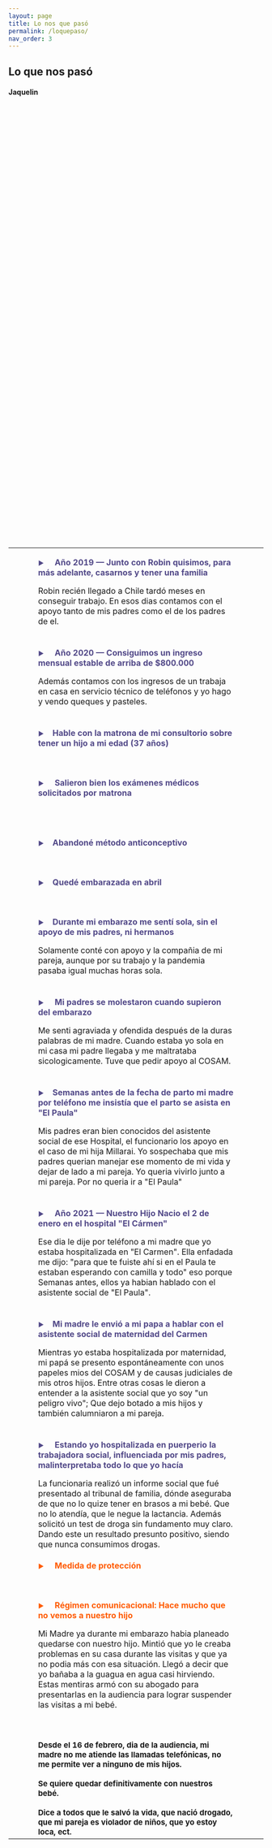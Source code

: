 ```yaml
---
layout: page
title: Lo nos que pasó
permalink: /loquepaso/
nav_order: 3
---
```



<h2>Lo que nos pasó</h2>
<h4>Jaquelin</h4>

 
 
 <table width="100%">


  <tr>
    <td width="10%"> </td>
    <td width="80%"> <p style="font-size:16px; font-weight: bold;color:#524988;"><span style="font-size:12px">▶</span>&nbsp;&nbsp;&nbsp;&nbsp; Año 2019 — Junto con Robin quisimos, para más adelante, casarnos y tener una familia </p>Robin recién llegado a Chile tardó meses en conseguir trabajo. En esos dias contamos con el apoyo tanto de mis padres como el de los padres de el.<br>
  <br></td>
    <td width="10%"> </td>
  </tr>


  <tr>
    <td></td>
    <td> <p style="font-size:16px; font-weight: bold;color:#524988;"><span style="font-size:12px">▶</span>&nbsp;&nbsp;&nbsp;&nbsp; Año 2020 — Consiguimos un ingreso mensual estable de arriba de $800.000 </p>Además contamos con los ingresos de un trabaja en casa en servicio técnico de teléfonos y yo hago y vendo queques y pasteles.<br>
  <br></td>
    <td> </td>
  </tr>


  <tr>
    <td> </td>
    <td> <p style="font-size:16px; font-weight: bold;color:#524988;"><span style="font-size:12px">▶</span>&nbsp;&nbsp;&nbsp;&nbsp;Hable con la matrona de mi consultorio sobre tener un hijo a mi edad (37 años)</p>
 <br></td>
    <td> </td>
  </tr>

  <tr>
    <td> </td>
    <td>  <p style="font-size:16px; font-weight: bold;color:#524988;"><span style="font-size:12px">▶</span>&nbsp;&nbsp;&nbsp;&nbsp; Salieron bien los exámenes médicos solicitados por matrona</p>
  <br>
 <br></td>
    <td> </td>
  </tr>


  <tr>
    <td> </td>
    <td>
 <p span style="font-size:16px; font-weight: bold;color:#524988;"><span style="font-size:12px">▶</span>&nbsp;&nbsp;&nbsp;&nbsp;Abandoné método anticonceptivo</p>
   <br>
	</td>
    <td> </td>
  </tr>

  <tr>
    <td> </td>
    <td>
 <p style="font-size:16px; font-weight: bold;color:#524988;"><span style="font-size:12px">▶</span>&nbsp;&nbsp;&nbsp;&nbsp;Quedé embarazada en abril</p>
   <br>
	</td>
    <td> </td>
  </tr>

  <tr>
    <td> </td>
    <td>
 <p style="font-size:16px; font-weight: bold;color:#524988;"><span style="font-size:12px">▶</span>&nbsp;&nbsp;&nbsp;&nbsp;Durante mi embarazo me sentí sola, sin el apoyo de mis padres, ni hermanos</p> Solamente conté con apoyo y la compañia de mi pareja, aunque por su trabajo y la pandemia pasaba igual muchas horas sola.<br>
   <br>
	</td>
    <td> </td>
  </tr>

  <tr>
    <td> </td>
    <td>
 <p style="font-size:16px; font-weight: bold;color:#524988;"><span style="font-size:12px">▶</span>&nbsp;&nbsp;&nbsp;&nbsp; Mi padres se molestaron cuando supieron del embarazo</p>Me senti agraviada y ofendida después de la duras palabras de mi madre. Cuando estaba yo sola en mi casa mi padre llegaba y me maltrataba sicologicamente. Tuve que pedir apoyo al COSAM.<br>
   <br>
	</td>
    <td> </td>
  </tr>

  <tr>
    <td> </td>
    <td>
 <p style="font-size:16px; font-weight: bold;color:#524988;"><span style="font-size:12px">▶</span>&nbsp;&nbsp;&nbsp;&nbsp;Semanas antes de la fecha de parto mi madre por teléfono me insistía que el parto se asista en "El Paula"</p> Mis padres eran bien conocidos del asistente social de ese Hospital, el funcionario los apoyo en el caso de mi hija Millarai. Yo sospechaba que mis padres querian manejar ese momento de mi vida y dejar de lado a mi pareja. Yo queria vivirlo junto a mi pareja. Por no queria ir a "El Paula"<br>
   <br>
	</td>
    <td> </td>
  </tr>


  <tr>
    <td> </td>
    <td>
 <p style="font-size:16px; font-weight: bold;color:#524988;"><span style="font-size:12px">▶</span>&nbsp;&nbsp;&nbsp;&nbsp; Año 2021 — Nuestro Hijo Nacio el 2 de enero en el hospital "El Cármen"</p>
 Ese dia le dije por teléfono a mi madre que yo estaba hospitalizada en "El Carmen".
 Ella enfadada me dijo: "para que te fuiste ahí si en el Paula te estaban esperando con camilla y todo" eso porque Semanas antes, ellos ya habian hablado con el asistente social de "El Paula".<br>
  <br>
	</td>
    <td> </td>
  </tr>

  <tr>
    <td> </td>
    <td>
 <p style="font-size:16px; font-weight: bold;color:#524988;"><span style="font-size:12px">▶</span>&nbsp;&nbsp;&nbsp;&nbsp;Mi madre le envió a mi papa a hablar con el asistente social de maternidad del Carmen</p> Mientras yo estaba hospitalizada por maternidad, mi papá se presento espontáneamente con unos papeles mios del COSAM y de causas judiciales de mis otros hijos. Entre otras cosas le dieron a entender a la asistente social que yo soy "un peligro vivo"; Que dejo botado a mis hijos y también calumniaron a mi pareja.<br>
  <br>
	</td>
    <td> </td>
  </tr>

  <tr>
    <td> </td>
    <td>
 <p style="font-size:16px; font-weight: bold;color:#524988;"><span style="font-size:12px">▶</span>&nbsp;&nbsp;&nbsp;&nbsp; Estando yo hospitalizada en puerperio la trabajadora social, influenciada por mis padres, malinterpretaba todo lo que yo hacía</p>La funcionaria realizó un informe social que fué presentado al tribunal de familia, dónde aseguraba de que no lo quize tener en brasos a mi bebé. Que no lo atendía, que le negue la lactancia. Además solicitó un test de droga sin fundamento muy claro. Dando este un resultado presunto positivo, siendo que nunca consumimos drogas.<br>
	</td>
    <td> </td>
  </tr>


  <tr>
    <td> </td>
    <td>
 <p style="color:#FF5B00; font-size:16px; font-weight: bold;"><span style="font-size:12px">▶</span>&nbsp;&nbsp;&nbsp;&nbsp; Medida de protección</p><br>
	</td>
    <td> </td>
  </tr>



  <tr>
    <td> </td>
    <td>
 <p style="font-size:16px; font-weight: bold;color:#FF5B00;"><span style="font-size:12px">▶</span>&nbsp;&nbsp;&nbsp;&nbsp; Régimen comunicacional: Hace mucho que no vemos a nuestro hijo</p>Mi Madre ya durante mi embarazo habia planeado quedarse con nuestro hijo. Mintió que yo le creaba problemas en su casa durante las visitas y que ya no podia más con esa situación. Llegó a decir que yo bañaba a la guagua en agua casi hirviendo. Estas mentiras armó con su abogado para presentarlas en la audiencia para lograr suspender las visitas a mi bebé. <br><br><br><br><font style="font-weight:bold;font-size:15px">Desde el 16 de febrero, dia de la audiencia, mi madre no me atiende las llamadas telefónicas, no me permite ver a ninguno de mis hijos.<br><br> Se quiere quedar definitivamente con nuestros bebé.<br><br>Dice a todos que le salvó la vida, que nació drogado, que mi pareja es violador de niños, que yo estoy loca, ect.</font>
	</td>
    <td> </td>
  </tr>






</table>
 
 
 

 
 


 

 


 





   

   

  



 

